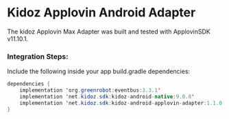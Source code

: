 # Kidoz Applovin Android Adapter

The kidoz Applovin Max Adapter was built and tested with ApplovinSDK v11.10.1.

### Integration Steps:

Include the following inside your app build.gradle dependencies:

```java
dependencies {
    implementation 'org.greenrobot:eventbus:3.3.1'
    implementation 'net.kidoz.sdk:kidoz-android-native:9.0.0'
    implementation 'net.kidoz.sdk:kidoz-android-applovin-adapter:1.1.0'
}
```


